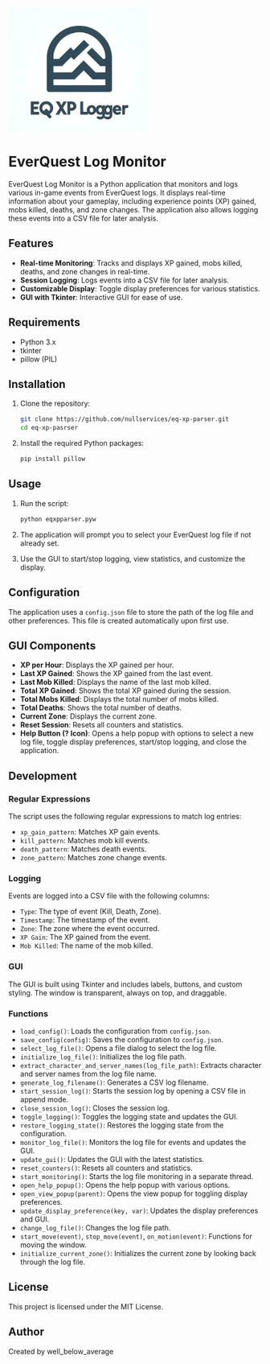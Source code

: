 ![EQ XP Logger Logo](assets/stupidlogo.png)


# EverQuest Log Monitor

EverQuest Log Monitor is a Python application that monitors and logs various in-game events from EverQuest logs. It displays real-time information about your gameplay, including experience points (XP) gained, mobs killed, deaths, and zone changes. The application also allows logging these events into a CSV file for later analysis.

## Features

- **Real-time Monitoring**: Tracks and displays XP gained, mobs killed, deaths, and zone changes in real-time.
- **Session Logging**: Logs events into a CSV file for later analysis.
- **Customizable Display**: Toggle display preferences for various statistics.
- **GUI with Tkinter**: Interactive GUI for ease of use.

## Requirements

- Python 3.x
- tkinter
- pillow (PIL)

## Installation

1. Clone the repository:
    ```bash
    git clone https://github.com/nullservices/eq-xp-parser.git
    cd eq-xp-pasrser
    ```

2. Install the required Python packages:
    ```bash
    pip install pillow
    ```

## Usage

1. Run the script:
    ```bash
    python eqxpparser.pyw
    ```

2. The application will prompt you to select your EverQuest log file if not already set.
3. Use the GUI to start/stop logging, view statistics, and customize the display.

## Configuration

The application uses a `config.json` file to store the path of the log file and other preferences. This file is created automatically upon first use.

## GUI Components

- **XP per Hour**: Displays the XP gained per hour.
- **Last XP Gained**: Shows the XP gained from the last event.
- **Last Mob Killed**: Displays the name of the last mob killed.
- **Total XP Gained**: Shows the total XP gained during the session.
- **Total Mobs Killed**: Displays the total number of mobs killed.
- **Total Deaths**: Shows the total number of deaths.
- **Current Zone**: Displays the current zone.
- **Reset Session**: Resets all counters and statistics.
- **Help Button (? Icon)**: Opens a help popup with options to select a new log file, toggle display preferences, start/stop logging, and close the application.

## Development

### Regular Expressions

The script uses the following regular expressions to match log entries:

- `xp_gain_pattern`: Matches XP gain events.
- `kill_pattern`: Matches mob kill events.
- `death_pattern`: Matches death events.
- `zone_pattern`: Matches zone change events.

### Logging

Events are logged into a CSV file with the following columns:

- `Type`: The type of event (Kill, Death, Zone).
- `Timestamp`: The timestamp of the event.
- `Zone`: The zone where the event occurred.
- `XP Gain`: The XP gained from the event.
- `Mob Killed`: The name of the mob killed.

### GUI

The GUI is built using Tkinter and includes labels, buttons, and custom styling. The window is transparent, always on top, and draggable.

### Functions

- `load_config()`: Loads the configuration from `config.json`.
- `save_config(config)`: Saves the configuration to `config.json`.
- `select_log_file()`: Opens a file dialog to select the log file.
- `initialize_log_file()`: Initializes the log file path.
- `extract_character_and_server_names(log_file_path)`: Extracts character and server names from the log file name.
- `generate_log_filename()`: Generates a CSV log filename.
- `start_session_log()`: Starts the session log by opening a CSV file in append mode.
- `close_session_log()`: Closes the session log.
- `toggle_logging()`: Toggles the logging state and updates the GUI.
- `restore_logging_state()`: Restores the logging state from the configuration.
- `monitor_log_file()`: Monitors the log file for events and updates the GUI.
- `update_gui()`: Updates the GUI with the latest statistics.
- `reset_counters()`: Resets all counters and statistics.
- `start_monitoring()`: Starts the log file monitoring in a separate thread.
- `open_help_popup()`: Opens the help popup with various options.
- `open_view_popup(parent)`: Opens the view popup for toggling display preferences.
- `update_display_preference(key, var)`: Updates the display preferences and GUI.
- `change_log_file()`: Changes the log file path.
- `start_move(event)`, `stop_move(event)`, `on_motion(event)`: Functions for moving the window.
- `initialize_current_zone()`: Initializes the current zone by looking back through the log file.

## License

This project is licensed under the MIT License.

## Author

Created by well_below_average
